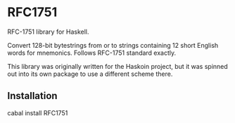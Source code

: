 RFC1751
=======

RFC-1751 library for Haskell.

Convert 128-bit bytestrings from or to strings containing 12 short English
words for mnemonics. Follows RFC-1751 standard exactly.

This library was originally written for the Haskoin project, but it was spinned
out into its own package to use a different scheme there.

## Installation

cabal install RFC1751
